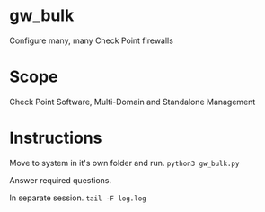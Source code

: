 # gw_bulk
Configure many, many Check Point firewalls

# Scope
Check Point Software, Multi-Domain and Standalone Management

# Instructions

Move to system in it's own folder and run. 
`python3 gw_bulk.py`

Answer required questions. 

In separate session. 
`tail -F log.log`

